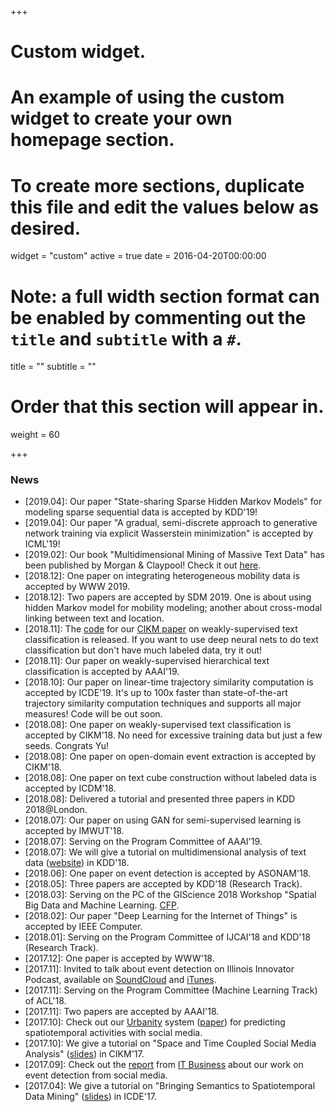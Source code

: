 +++
# Custom widget.
# An example of using the custom widget to create your own homepage section.
# To create more sections, duplicate this file and edit the values below as desired.
widget = "custom"
active = true
date = 2016-04-20T00:00:00

# Note: a full width section format can be enabled by commenting out the `title` and `subtitle` with a `#`.
title = ""
subtitle = ""

# Order that this section will appear in.
weight = 60

+++

### News

* [2019.04]: Our paper "State-sharing Sparse Hidden Markov Models" for modeling sparse sequential data is accepted by KDD'19!
* [2019.04]: Our paper "A gradual, semi-discrete approach to generative network training via explicit Wasserstein minimization" is accepted by ICML'19!
* [2019.02]: Our book "Multidimensional Mining of Massive Text Data" has been published by Morgan & Claypool! Check it out [here](https://www.morganclaypool.com/doi/10.2200/S00903ED1V01Y201902DMK017).
* [2018.12]: One paper on integrating heterogeneous mobility data is accepted by WWW 2019.
* [2018.12]: Two papers are accepted by SDM 2019. One is about using hidden Markov model for mobility modeling; another about cross-modal linking between text and location.
* [2018.11]: The [code](https://github.com/yumeng5/WeSTClass) for our [CIKM paper](/papers/cikm18a.pdf) on weakly-supervised text classification is released. If you want to use deep neural nets to do text classification but don't have much labeled data, try it out!
* [2018.11]: Our paper on weakly-supervised hierarchical text classification is accepted by AAAI'19.
* [2018.10]: Our paper on linear-time trajectory similarity computation is accepted by ICDE'19. It's up to 100x faster than state-of-the-art trajectory similarity computation techniques and supports all major measures! Code will be out soon.
* [2018.08]: One paper on weakly-supervised text classification is accepted by CIKM'18. No need for excessive training data but just a few seeds. Congrats Yu!
* [2018.08]: One paper on open-domain event extraction is accepted by CIKM'18.
* [2018.08]: One paper on text cube construction without labeled data is accepted by ICDM'18.
* [2018.08]: Delivered a tutorial and presented three papers in KDD 2018@London.
* [2018.07]: Our paper on using GAN for semi-supervised learning is accepted by IMWUT'18.
* [2018.07]: Serving on the Program Committee of AAAI'19.
* [2018.07]: We will give a tutorial on multidimensional analysis of text data ([website](https://shangjingbo1226.github.io/2018-04-21-kdd-tutorial/)) in KDD'18.
* [2018.06]: One paper on event detection is accepted by ASONAM'18.
* [2018.05]: Three papers are accepted by KDD'18 (Research Track).
* [2018.03]: Serving on the PC of the GIScience 2018 Workshop "Spatial Big Data and Machine Learning. [CFP](http://spatialbigdata.ethz.ch/).
* [2018.02]: Our paper "Deep Learning for the Internet of Things" is accepted by IEEE Computer.
* [2018.01]: Serving on the Program Committee of IJCAI'18 and KDD'18 (Research Track).
* [2017.12]: One paper is accepted by WWW'18.
* [2017.11]: Invited to talk about event detection on Illinois Innovator Podcast, available on [SoundCloud](https://engineering.illinois.edu/news/article/23905) and [iTunes](https://itunes.apple.com/us/podcast/engineering-at-illinois/id1237376461?mt=2).
* [2017.11]: Serving on the Program Committee (Machine Learning Track) of ACL'18.
* [2017.11]: Two papers are accepted by AAAI'18.
* [2017.10]: Check out our [Urbanity](http://urbanity-frontend.herokuapp.com/) system ([paper](/papers/cikm17c.pdf)) for predicting spatiotemporal activities with social media.
* [2017.10]: We give a tutorial on "Space and Time Coupled Social Media Analysis" ([slides](/slides/slides-cikm17.pdf)) in CIKM'17. 
* [2017.09]: Check out the [report](http://www.itbusiness.ca/news/tweet-analysis-could-pinpoint-where-to-send-emergency-help-in-disasters-like-harvey/94590) from [IT Business](http://www.itbusiness.ca/about-us) about our work on event detection from social media.
* [2017.04]: We give a tutorial on "Bringing Semantics to Spatiotemporal Data Mining" ([slides](/slides/slides-icde17.pdf)) in ICDE'17.
